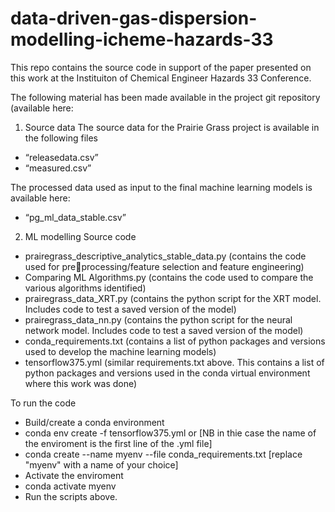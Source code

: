 # data-driven-gas-dispersion-modelling-icheme-hazards-33
This repo contains the source code in support of the paper presented on this work at the Instituiton of Chemical Engineer Hazards 33 Conference. 

The following material has been made available in the project git repository (available here: 

1. Source data
The source data for the Prairie Grass project is available in the following files
- “releasedata.csv”
- “measured.csv”

The processed data used as input to the final machine learning models is available here:
- “pg_ml_data_stable.csv”

2. ML modelling Source code
- prairegrass_descriptive_analytics_stable_data.py (contains the code used for preprocessing/feature selection and feature engineering)
- Comparing ML Algorithms.py (contains the code used to compare the various algorithms 
identified)
- prairegrass_data_XRT.py (contains the python script for the XRT model. Includes code to test 
a saved version of the model)
- prairegrass_data_nn.py (contains the python script for the neural network model. Includes 
code to test a saved version of the model)
- conda_requirements.txt (contains a list of python packages and versions used to develop the 
machine learning models)
- tensorflow375.yml (similar requirements.txt above. This contains a list of python packages 
and versions used in the conda virtual environment where this work was done)


To run the code
- Build/create a conda environment
-   conda env create -f tensorflow375.yml or [NB in thie case the name of the enviroment is the first line of the .yml file]
-   conda create --name myenv --file conda_requirements.txt [replace "myenv" with a name of your choice]
- Activate the enviroment
-   conda activate myenv
- Run the scripts above.

